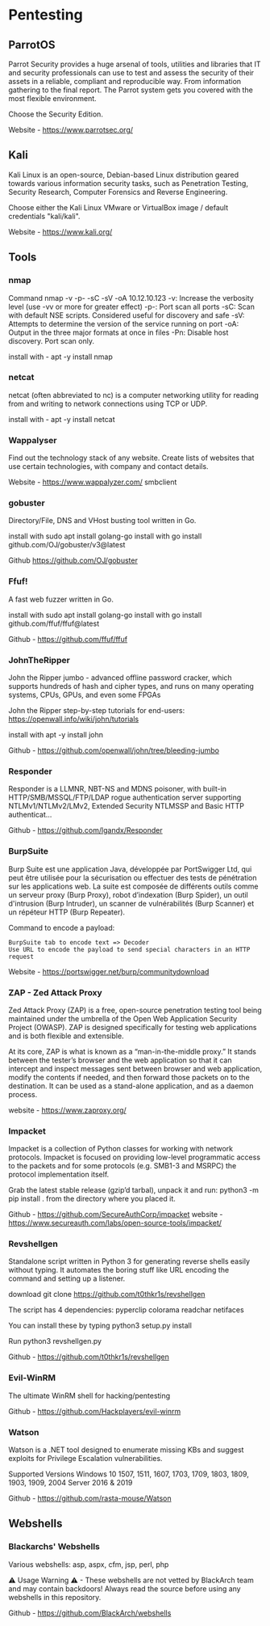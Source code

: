 # Pentesting

## ParrotOS


Parrot Security provides a huge arsenal of tools, utilities and libraries that IT and security professionals can use to test and assess the security of their assets in a reliable, compliant and reproducible way. From information gathering to the final report. The Parrot system gets you covered with the most flexible environment.

Choose the Security Edition.

Website - https://www.parrotsec.org/
## Kali


Kali Linux is an open-source, Debian-based Linux distribution geared towards various information security tasks, such as Penetration Testing, Security Research, Computer Forensics and Reverse Engineering.

Choose either the Kali Linux VMware or VirtualBox image / default credentials "kali/kali".

Website - https://www.kali.org/
## Tools
### nmap

Command nmap -v -p- -sC -sV -oA <basename> 10.12.10.123
-v: Increase the verbosity level (use -vv or more for greater effect)
-p-: Port scan all ports
-sC: Scan with default NSE scripts. Considered useful for discovery and safe
-sV: Attempts to determine the version of the service running on port
-oA: Output in the three major formats at once in files
-Pn: Disable host discovery. Port scan only.

install with - apt -y install nmap
### netcat

netcat (often abbreviated to nc) is a computer networking utility for reading from and writing to network connections using TCP or UDP.

install with - apt -y install netcat
### Wappalyser

Find out the technology stack of any website. Create lists of websites that use certain technologies, with company and contact details.

Website - https://www.wappalyzer.com/
smbclient

### gobuster

Directory/File, DNS and VHost busting tool written in Go.

install with sudo apt install golang-go
install with go install github.com/OJ/gobuster/v3@latest

Github https://github.com/OJ/gobuster
### Ffuf!

A fast web fuzzer written in Go.

install with sudo apt install golang-go
install with go install github.com/ffuf/ffuf@latest

Github - https://github.com/ffuf/ffuf
### JohnTheRipper

John the Ripper jumbo - advanced offline password cracker, which supports hundreds of hash and cipher types, and runs on many operating systems, CPUs, GPUs, and even some FPGAs

John the Ripper step-by-step tutorials for end-users: https://openwall.info/wiki/john/tutorials

install with apt -y install john

Github - https://github.com/openwall/john/tree/bleeding-jumbo
### Responder

Responder is a LLMNR, NBT-NS and MDNS poisoner, with built-in HTTP/SMB/MSSQL/FTP/LDAP rogue authentication server supporting NTLMv1/NTLMv2/LMv2, Extended Security NTLMSSP and Basic HTTP authenticat…

Github - https://github.com/lgandx/Responder
### BurpSuite

Burp Suite est une application Java, développée par PortSwigger Ltd, qui peut être utilisée pour la sécurisation ou effectuer des tests de pénétration sur les applications web. La suite est composée de différents outils comme un serveur proxy (Burp Proxy), robot d’indexation (Burp Spider), un outil d'intrusion (Burp Intruder), un scanner de vulnérabilités (Burp Scanner) et un répéteur HTTP (Burp Repeater).

Command to encode a payload:

    BurpSuite tab to encode text => Decoder
    Use URL to encode the payload to send special characters in an HTTP request

Website - https://portswigger.net/burp/communitydownload
### ZAP - Zed Attack Proxy

Zed Attack Proxy (ZAP) is a free, open-source penetration testing tool being maintained under the umbrella of the Open Web Application Security Project (OWASP). ZAP is designed specifically for testing web applications and is both flexible and extensible.

At its core, ZAP is what is known as a “man-in-the-middle proxy.” It stands between the tester’s browser and the web application so that it can intercept and inspect messages sent between browser and web application, modify the contents if needed, and then forward those packets on to the destination. It can be used as a stand-alone application, and as a daemon process.

website - https://www.zaproxy.org/
### Impacket

Impacket is a collection of Python classes for working with network protocols. Impacket is focused on providing low-level programmatic access to the packets and for some protocols (e.g. SMB1-3 and MSRPC) the protocol implementation itself.

Grab the latest stable release (gzip’d tarbal), unpack it and run: python3 -m pip install . from the directory where you placed it.

Github - https://github.com/SecureAuthCorp/impacket
website - https://www.secureauth.com/labs/open-source-tools/impacket/
### Revshellgen

Standalone script written in Python 3 for generating reverse shells easily without typing. It automates the boring stuff like URL encoding the command and setting up a listener.

download git clone https://github.com/t0thkr1s/revshellgen

The script has 4 dependencies:
pyperclip
colorama
readchar
netifaces

You can install these by typing python3 setup.py install

Run python3 revshellgen.py

Github - https://github.com/t0thkr1s/revshellgen
### Evil-WinRM

The ultimate WinRM shell for hacking/pentesting

Github - https://github.com/Hackplayers/evil-winrm
### Watson

Watson is a .NET tool designed to enumerate missing KBs and suggest exploits for Privilege Escalation vulnerabilities.

Supported Versions
Windows 10 1507, 1511, 1607, 1703, 1709, 1803, 1809, 1903, 1909, 2004
Server 2016 & 2019

Github - https://github.com/rasta-mouse/Watson
## Webshells
### Blackarchs' Webshells

Various webshells: asp, aspx, cfm, jsp, perl, php

⚠ Usage Warning ⚠ - These webshells are not vetted by BlackArch team and may contain backdoors! Always read the source before using any webshells in this repository.

Github - https://github.com/BlackArch/webshells
